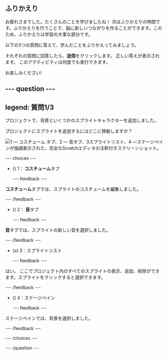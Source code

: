 ## ふりかえり

お疲れさまでした。たくさんのことを学びましたね！ 次はふりかえりの時間です。ふりかえりを行うことで、脳に新しいつながりを作ることができます。このため、ふりかえりは学習の大事な部分です。

以下の3つの質問に答えて、学んだことをふりかえってみましょう。

それぞれの質問に回答したら、**送信**をクリックします。 正しい答えが表示されます。 このアクティビティは何度でも実行できます。

お楽しみください!

--- question ---
---
legend: 質問1/3
---

プロジェクトで、背景といくつかのスプライトキャラクターを追加しました。

プロジェクトにスプライトを追加するにはどこに移動しますか？

![1 — コスチューム タブ、2 — 音タブ、3スプライトリスト、4 —ステージペインが強調表示された、完全なScratchエディタの注釈付きスクリーンショット。](images/question1.png)

--- choices ---

- () 1： **コスチューム**タブ

  --- feedback ---

**コスチューム**タブでは、スプライトのコスチュームを編集しました。

  --- /feedback ---

- () 2： **音**タブ

  --- feedback ---

**音**タブでは、スプライトの新しい音を選択しました。

  --- /feedback ---

- (x) 3：スプライトリスト

  --- feedback ---

はい。 ここでプロジェクト内のすべてのスプライトの表示、追加、削除ができます。スプライトをクリックすると選択できます。

  --- /feedback ---

- () 4：ステージペイン

  --- feedback ---

ステージペインでは、背景を選択しました。

  --- /feedback ---

--- /choices ---

--- /question ---
